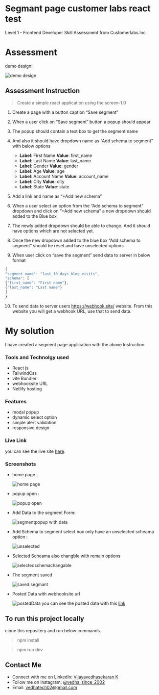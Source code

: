 # Segmant page customer labs react test

Level 1 - Frontend Developer Skill Assessment from Customerlabs.Inc

# Assessment

demo design:

![demo design](./public/assesmentDemoDesign.png)

## Assessment Instruction

> Create a simple react application using the screen-1.0

1. Create a page with a button caption “Save segment”

2. When a user click on “Save segment” button a popup should appear

3. The popup should contain a text box to get the segment name

4. And also it should have dropdown name as “Add schema to segment” with
   below options

   - **Label**: First Name **Value**: first_name
   - **Label**: Last Name **Value**: last_name
   - **Label**: Gender **Value**: gender
   - **Label**: Age **Value**: age
   - **Label**: Account Name **Value**: account_name
   - **Label**: City **Value**: city
   - **Label**: State **Value**: state

5. Add a link and name as “+Add new schema”

6. When a user select an option from the “Add schema to segment” dropdown and
   click on “+Add new schema” a new dropdown should added to the Blue box

7. The newly added dropdown should be able to change. And it should have
   options which are not selected yet.

8. Once the new dropdown added to the blue box “Add schema to segment” should
   be reset and have unselected options

9. When user click on “save the segment” send data to server in below format

```js
{
"segment_name": "last_10_days_blog_visits",
"schema": [
{"first_name": "First name"},
{"last_name": "Last name"}
]
}
```

10. To send data to server users https://webhook.site/ website. From this
    website you will get a webhook URL, use that to send data.

# My solution

I have created a segment page application with the above Instruction

### Tools and Technolgy used

- React js
- TailwindCss
- vite Bundler
- webhooksite URL
- Netlify hosting

### Features

- modal popup
- dynamic select option
- simple alert validation
- responsive design

### Live Link

you can see the live site [here](https://segmant-page-customerlabs-test.netlify.app/).

### Screenshots

- home page :

  ![home page](./public/homepage.png)

- popup open :

  ![popup open](./public/popup.png)

- Add Data to the segment Form:

  ![segmentpopup with data](./public/segmantformwithdata.png)

- Add Schema to segment select box only have an unselected scheama option :

  ![unselected](./public/unselectedoptions.png)

- Selected Scheama also changble with remain options

  ![selectedschemachangable](./public/selectedoptionchangable.png)

- The segment saved

  ![saved segmant](./public/successmsg.png)

- Posted Data with webhooksite url

  ![postedData](./public/postedData.png)
  you can see the posted data with this [link](https://webhook.site/#!/view/0ef44baf-96aa-42e0-a404-a50328fec69a/dc3c8584-f170-4d75-9526-2c3c7c0a29e7/1)

## To run this project locally

clone this repositery and run below commands.

> npm install

> npm run dev

## Contact Me

- Connect with me on LinkedIn: [Vijayavedhasekaran K](www.linkedin.com/in/vijayavedhasekaran002)
- Follow me on Instagram: [@vedha_since_2002](https://www.instagram.com/vedha_since_2002/)
- Email: [vedhatech02@gmail.com](mailto:vedhatech02@gmail.com)
